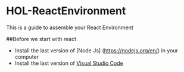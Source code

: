 # HOL-ReactEnvironment
This is a guide to assemble your React Environment

##Before we start with react
- Install the last version of [Node Js] (https://nodejs.org/en/) in your computer
- Install the last version of [Visual Studio Code](https://code.visualstudio.com/)
